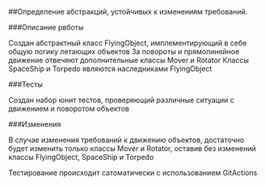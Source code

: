##Определение абстракций, устойчивых к изменениям требований.

###Описание рвботы

Создан абстрактный класс FlyingObject, имплементирующий в себе общую логику летающих объектов
За повороты и прямолинейное движение отвечяют дополнительные классы Mover и Rotator
Классы SpaceShip и Torpedo являются наследниками FlyingObject


###Тесты

Создан набор юнит тестов, проверяющий различные ситуации с движением и поворотом объектов

###Изменения

В случае изменения требований к движению объектов, достаточно будет изменить только классы Mover и Rotator, оставив без изменений классы FlyingObject, SpaceShip и Torpedo

Тестирование происходит сатоматически с использованием GitActions